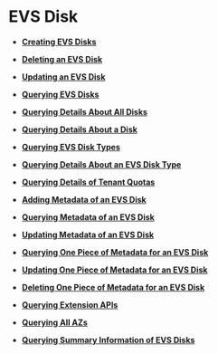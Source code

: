 # EVS Disk<a name="evs_04_3028"></a>

-   **[Creating EVS Disks](creating-evs-disks-cinder-v3.md)**  

-   **[Deleting an EVS Disk](deleting-an-evs-disk-cinder-v3.md)**  

-   **[Updating an EVS Disk](updating-an-evs-disk-cinder-v3.md)**  

-   **[Querying EVS Disks](querying-evs-disks-cinder-v3.md)**  

-   **[Querying Details About All Disks](querying-details-about-all-disks-cinder-v3.md)**  

-   **[Querying Details About a Disk](querying-details-about-a-disk-cinder-v3.md)**  

-   **[Querying EVS Disk Types](querying-evs-disk-types-cinder-v3.md)**  

-   **[Querying Details About an EVS Disk Type](querying-details-about-an-evs-disk-type-cinder-v3.md)**  

-   **[Querying Details of Tenant Quotas](querying-details-of-tenant-quotas-cinder-v3.md)**  

-   **[Adding Metadata of an EVS Disk](adding-metadata-of-an-evs-disk-cinder-v3.md)**  

-   **[Querying Metadata of an EVS Disk](querying-metadata-of-an-evs-disk-cinder-v3.md)**  

-   **[Updating Metadata of an EVS Disk](updating-metadata-of-an-evs-disk-cinder-v3.md)**  

-   **[Querying One Piece of Metadata for an EVS Disk](querying-one-piece-of-metadata-for-an-evs-disk-cinder-v3.md)**  

-   **[Updating One Piece of Metadata for an EVS Disk](updating-one-piece-of-metadata-for-an-evs-disk-cinder-v3.md)**  

-   **[Deleting One Piece of Metadata for an EVS Disk](deleting-one-piece-of-metadata-for-an-evs-disk-cinder-v3.md)**  

-   **[Querying Extension APIs](querying-extension-apis-cinder-v3.md)**  

-   **[Querying All AZs](querying-all-azs-cinder-v3.md)**  

-   **[Querying Summary Information of EVS Disks](querying-summary-information-of-evs-disks-cinder-v3.md)**  


